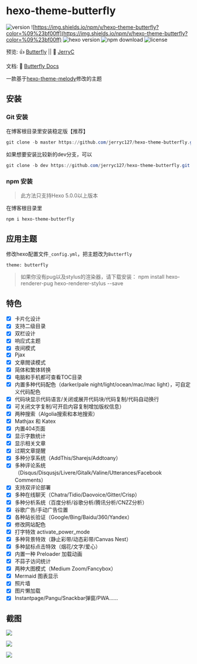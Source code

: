 # hexo-theme-butterfly

![version](https://img.shields.io/github/package-json/v/jerryc127/hexo-theme-butterfly)
![https://img.shields.io/npm/v/hexo-theme-butterfly?color=%09%23bf00ff](https://img.shields.io/npm/v/hexo-theme-butterfly?color=%09%23bf00ff)
![hexo version](https://img.shields.io/badge/hexo-4.2+-0e83c)
![npm download](https://img.shields.io/npm/dw/hexo-theme-butterfly?color=green)
![license](https://img.shields.io/github/license/jerryc127/hexo-theme-butterfly?color=FF5531)


预览: 👍 [Butterfly](https://demo.jerryc.me/)  ||  🤞 [JerryC](https://jerryc.me/)

文档: 📖 [Butterfly Docs](https://demo.jerryc.me/posts/21cfbf15/)

一款基于[hexo-theme-melody](https://github.com/Molunerfinn/hexo-theme-melody)修改的主题

## 安装

### Git 安装

在博客根目录里安装稳定版【推荐】

```powershell
git clone -b master https://github.com/jerryc127/hexo-theme-butterfly.git themes/butterfly
```

如果想要安装比较新的dev分支，可以

```powershell
git clone -b dev https://github.com/jerryc127/hexo-theme-butterfly.git themes/butterfly
```

### npm 安装

> 此方法只支持Hexo 5.0.0以上版本

在博客根目录里

```powershell
npm i hexo-theme-butterfly
```

## 应用主题
修改hexo配置文件`_config.yml`，把主题改为`Butterfly`

```
theme: butterfly
```

>如果你没有pug以及stylus的渲染器，请下载安装： npm install hexo-renderer-pug hexo-renderer-stylus --save

## 特色

- [x] 卡片化设计
- [X] 支持二级目录
- [x] 双栏设计
- [x] 响应式主题
- [x] 夜间模式
- [x] Pjax
- [x] 文章閲读模式
- [x] 简体和繁体转换
- [X] 电脑和手机都可查看TOC目录
- [X] 内置多种代码配色（darker/pale night/light/ocean/mac/mac light），可自定义代码配色
- [X] 代码块显示代码语言/关闭或展开代码块/代码复制/代码自动换行
- [X] 可关闭文字复制/可开启内容复制增加版权信息）
- [X] 两种搜索（Algolia搜索和本地搜索）
- [x] Mathjax 和 Katex
- [x] 内置404页面
- [x] 显示字数统计
- [x] 显示相关文章
- [x] 过期文章提醒
- [x] 多种分享系统（AddThis/Sharejs/Addtoany）
- [X] 多种评论系统（Disqus/Disqusjs/Livere/Gitalk/Valine/Utterances/Facebook Comments）
- [x] 支持双评论部署
- [x] 多种在线聊天（Chatra/Tidio/Daovoice/Gitter/Crisp）
- [x] 多种分析系统（百度分析/谷歌分析/腾讯分析/CNZZ分析）
- [x] 谷歌广告/手动广告位置
- [x] 各种站长验证（Google/Bing/Baidu/360/Yandex）
- [x] 修改网站配色
- [x] 打字特效 activate_power_mode
- [x] 多种背景特效（静止彩带/动态彩带/Canvas Nest）
- [x] 多种鼠标点击特效（烟花/文字/爱心）
- [x] 内置一种 Preloader 加载动画
- [x] 不蒜子访问统计
- [x] 两种大图模式（Medium Zoom/Fancybox）
- [x] Mermaid 图表显示
- [x] 照片墙
- [x] 图片懒加载
- [x] Instantpage/Pangu/Snackbar弹窗/PWA......

## 截图

![](https://cdn.jsdelivr.net/gh/jerryc127/CDN/img/theme-butterfly-readme-homepage-1.png)

![](https://cdn.jsdelivr.net/gh/jerryc127/CDN/img/theme-butterfly-readme-homepage-2.png)

![](https://cdn.jsdelivr.net/gh/jerryc127/CDN/img/theme-butterfly-readme-post.png)
